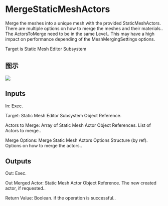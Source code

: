 # MergeStaticMeshActors

Merge the meshes into a unique mesh with the provided StaticMeshActors. There are multiple options on how to merge the meshes and their materials.. The ActorsToMerge need to be in the same Level.. This may have a high impact on performance depending of the MeshMergingSettings options.

Target is Static Mesh Editor Subsystem

## 图示

![]($-20221218-18484937.png)

## Inputs

In: Exec.

Target: Static Mesh Editor Subsystem Object Reference.

Actors to Merge: Array of Static Mesh Actor Object References. List of Actors to merge..

Merge Options: Merge Static Mesh Actors Options Structure (by ref). Options on how to merge the actors..  

## Outputs

Out: Exec.

Out Merged Actor: Static Mesh Actor Object Reference. The new created actor, if requested..

Return Value: Boolean. if the operation is successful..

